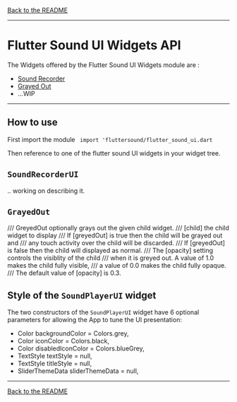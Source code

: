 [Back to the README](../README.md#flutter-sound-api)

-----------------------------------------------------------------------------------------------------------------------

# Flutter Sound UI Widgets API

The Widgets offered by the Flutter Sound UI Widgets module are :

- [Sound Recorder](#SoundRecorderUi)
- [Grayed Out](#GrayedOut)
- ...WIP

-----------------------------------------------------------------------------------------------------------------------

## How to use
First import the module
``` import 'fluttersound/flutter_sound_ui.dart```

Then reference to one of the flutter sound UI widgets in your widget tree.

## `SoundRecorderUI`
.. working on describing it.

## `GrayedOut`
/// GreyedOut optionally grays out the given child widget.
/// [child] the child widget to display
/// If [greyedOut] is true then the child will be grayed out and
/// any touch activity over the child will be discarded.
/// If [greyedOut] is false then the child will displayed as normal.
/// The [opacity] setting controls the visiblity of the child
/// when it is greyed out. A value of 1.0 makes the child fully visible,
/// a value of 0.0 makes the child fully opaque.
/// The default value of [opacity] is 0.3.

## Style of the `SoundPlayerUI` widget

The two constructors of the `SoundPlayerUI` widget have 6 optional parameters for allowing the App to tune the UI presentation:

- Color backgroundColor = Colors.grey,
- Color iconColor = Colors.black,
- Color disabledIconColor = Colors.blueGrey,
- TextStyle textStyle = null,
- TextStyle titleStyle = null,
- SliderThemeData sliderThemeData = null,

-----------------------------------------------------------------------------------------------------------------------

[Back to the README](../README.md#flutter-sound-api)
